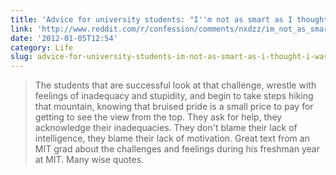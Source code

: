 ```yaml
---
title: 'Advice for university students: "I''m not as smart as I thought I was"'
link: 'http://www.reddit.com/r/confession/comments/nxdzz/im_not_as_smart_as_i_thought_i_was/c3d91jl'
date: '2012-01-05T12:54'
category: Life
slug: advice-for-university-students-im-not-as-smart-as-i-thought-i-was
---
```


> The students that are successful look at that challenge, wrestle with feelings of inadequacy and stupidity, and begin to take steps hiking that mountain, knowing that bruised pride is a small price to pay for getting to see the view from the top. They ask for help, they acknowledge their inadequacies. They don't blame their lack of intelligence, they blame their lack of motivation.
Great text from an MIT grad about the challenges and feelings during his freshman year at MIT. Many wise quotes.
